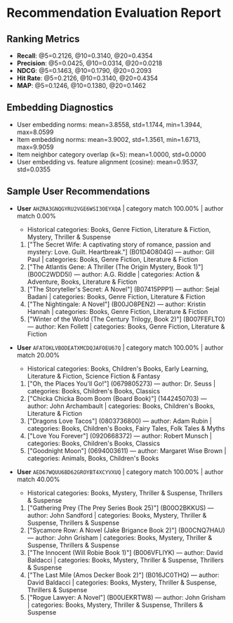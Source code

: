 # Recommendation Evaluation Report

## Ranking Metrics

- **Recall**: @5=0.2126, @10=0.3140, @20=0.4354
- **Precision**: @5=0.0425, @10=0.0314, @20=0.0218
- **NDCG**: @5=0.1463, @10=0.1790, @20=0.2093
- **Hit Rate**: @5=0.2126, @10=0.3140, @20=0.4354
- **MAP**: @5=0.1246, @10=0.1380, @20=0.1462

## Embedding Diagnostics

- User embedding norms: mean=3.8558, std=1.1744, min=1.3944, max=8.0599
- Item embedding norms: mean=3.9002, std=1.3561, min=1.6713, max=9.9059
- Item neighbor category overlap (k=5): mean=1.0000, std=0.0000
- User embedding vs. feature alignment (cosine): mean=0.9537, std=0.0355

## Sample User Recommendations

- **User** `AHZRA3GNQGYRU2VGE6WSI3OEYXQA` | category match 100.00% | author match 0.00%
  - Historical categories: Books, Genre Fiction, Literature & Fiction, Mystery, Thriller & Suspense
  1. ["The Secret Wife: A captivating story of romance, passion and mystery: Love. Guilt. Heartbreak."] (B01D4O804G) — author: Gill Paul | categories: Books, Genre Fiction, Literature & Fiction
  2. ["The Atlantis Gene: A Thriller (The Origin Mystery, Book 1)"] (B00C2WDD5I) — author: A.G. Riddle | categories: Action & Adventure, Books, Literature & Fiction
  3. ["The Storyteller's Secret: A Novel"] (B07415PPP1) — author: Sejal Badani | categories: Books, Genre Fiction, Literature & Fiction
  4. ["The Nightingale: A Novel"] (B00JO8PEN2) — author: Kristin Hannah | categories: Books, Genre Fiction, Literature & Fiction
  5. ["Winter of the World (The Century Trilogy, Book 2)"] (B007FEFLTO) — author: Ken Follett | categories: Books, Genre Fiction, Literature & Fiction

- **User** `AFATOKLVBODEATXMCDQJAFOEU67Q` | category match 100.00% | author match 20.00%
  - Historical categories: Books, Children's Books, Early Learning, Literature & Fiction, Science Fiction & Fantasy
  1. ["Oh, the Places You'll Go!"] (0679805273) — author: Dr. Seuss | categories: Books, Children's Books, Classics
  2. ["Chicka Chicka Boom Boom (Board Book)"] (1442450703) — author: John Archambault | categories: Books, Children's Books, Literature & Fiction
  3. ["Dragons Love Tacos"] (0803736800) — author: Adam Rubin | categories: Books, Children's Books, Fairy Tales, Folk Tales & Myths
  4. ["Love You Forever"] (0920668372) — author: Robert Munsch | categories: Books, Children's Books, Classics
  5. ["Goodnight Moon"] (0694003611) — author: Margaret Wise Brown | categories: Animals, Books, Children's Books

- **User** `AED67WQUU6BD62GROYBT4XCYVXUQ` | category match 100.00% | author match 40.00%
  - Historical categories: Books, Mystery, Thriller & Suspense, Thrillers & Suspense
  1. ["Gathering Prey (The Prey Series Book 25)"] (B00O2BKKUS) — author: John Sandford | categories: Books, Mystery, Thriller & Suspense, Thrillers & Suspense
  2. ["Sycamore Row: A Novel (Jake Brigance Book 2)"] (B00CNQ7HAU) — author: John Grisham | categories: Books, Mystery, Thriller & Suspense, Thrillers & Suspense
  3. ["The Innocent (Will Robie Book 1)"] (B006VFLIYK) — author: David Baldacci | categories: Books, Mystery, Thriller & Suspense, Thrillers & Suspense
  4. ["The Last Mile (Amos Decker Book 2)"] (B016JC0THQ) — author: David Baldacci | categories: Books, Mystery, Thriller & Suspense, Thrillers & Suspense
  5. ["Rogue Lawyer: A Novel"] (B00UEKRTW8) — author: John Grisham | categories: Books, Mystery, Thriller & Suspense, Thrillers & Suspense
